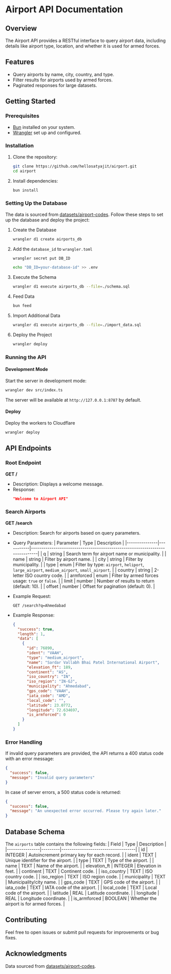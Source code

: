 # Airport API Documentation

## Overview

The Airport API provides a RESTful interface to query airport data, including details like airport type, location, and whether it is used for armed forces.

## Features

- Query airports by name, city, country, and type.
- Filter results for airports used by armed forces.
- Paginated responses for large datasets.

## Getting Started

### Prerequisites

- [Bun](https://bun.sh/) installed on your system.
- [Wrangler](https://developers.cloudflare.com/workers/wrangler/) set up and configured.

### Installation

1. Clone the repository:
   ```bash
   git clone https://github.com/hellosatyajit/airport.git
   cd airport
   ```
2. Install dependencies:
   ```bash
   bun install
   ```

### Setting Up the Database

The data is sourced from [datasets/airport-codes](https://github.com/datasets/airport-codes). Follow these steps to set up the database and deploy the project:


1. Create the Database
   ```bash
   wrangler d1 create airports_db
   ```

2. Add the `database_id` to `wrangler.toml`
   ```bash
   wrangler secret put DB_ID

   echo "DB_ID=your-database-id" >> .env
   ```

3. Execute the Schema
   ```bash
   wrangler d1 execute airports_db --file=./schema.sql
   ```

4. Feed Data
   ```bash
   bun feed
   ```

5. Import Additional Data
   ```bash
   wrangler d1 execute airports_db --file=./import_data.sql
   ```

6. Deploy the Project
   ```bash
   wrangler deploy
   ```

### Running the API

#### Development Mode

Start the server in development mode:

```bash
wrangler dev src/index.ts
```

The server will be available at `http://127.0.0.1:8787` by default.

#### Deploy

Deploy the workers to Cloudflare

```bash
wrangler deploy
```

## API Endpoints

### Root Endpoint

**GET /**

- Description: Displays a welcome message.
- Response:
  ```json
  "Welcome to Airport API"
  ```

### Search Airports

**GET /search**

- Description: Search for airports based on query parameters.
- Query Parameters:
  | Parameter | Type | Description |
  |---------------|-----------|-----------------------------------------------------------------------------|
  | q | string | Search term for airport name or municipality. |
  | name | string | Filter by airport name. |
  | city | string | Filter by municipality. |
  | type | enum | Filter by type: `airport`, `heliport`, `large_airport`, `medium_airport`, `small_airport`. |
  | country | string | 2-letter ISO country code. |
  | armforced | enum | Filter by armed forces usage: `true` or `false`. |
  | limit | number | Number of results to return (default: 10). |
  | offset | number | Offset for pagination (default: 0). |

- Example Request:
  ```http
  GET /search?q=Ahmedabad
  ```
- Example Response:
  ```json
  {
    "success": true,
    "length": 1,
    "data": [
      {
        "id": 76890,
        "ident": "VAAH",
        "type": "medium_airport",
        "name": "Sardar Vallabh Bhai Patel International Airport",
        "elevation_ft": 189,
        "continent": "AS",
        "iso_country": "IN",
        "iso_region": "IN-GJ",
        "municipality": "Ahmedabad",
        "gps_code": "VAAH",
        "iata_code": "AMD",
        "local_code": "",
        "latitude": 23.0772,
        "longitude": 72.634697,
        "is_armforced": 0
      }
    ]
  }
  ```

### Error Handling

If invalid query parameters are provided, the API returns a 400 status code with an error message:

```json
{
  "success": false,
  "message": "Invalid query parameters"
}
```

In case of server errors, a 500 status code is returned:

```json
{
  "success": false,
  "message": "An unexpected error occurred. Please try again later."
}
```

## Database Schema

The `airports` table contains the following fields:
| Field | Type | Description |
|----------------|---------|------------------------------------|
| id | INTEGER | Autoincrement primary key for each record. |
| ident | TEXT | Unique identifier for the airport. |
| type | TEXT | Type of the airport. |
| name | TEXT | Name of the airport. |
| elevation_ft | INTEGER | Elevation in feet. |
| continent | TEXT | Continent code. |
| iso_country | TEXT | ISO country code. |
| iso_region | TEXT | ISO region code. |
| municipality | TEXT | Municipality/city name. |
| gps_code | TEXT | GPS code of the airport. |
| iata_code | TEXT | IATA code of the airport. |
| local_code | TEXT | Local code of the airport. |
| latitude | REAL | Latitude coordinate. |
| longitude | REAL | Longitude coordinate. |
| is_armforced | BOOLEAN | Whether the airport is for armed forces. |

## Contributing

Feel free to open issues or submit pull requests for improvements or bug fixes.

## Acknowledgments

Data sourced from [datasets/airport-codes](https://github.com/datasets/airport-codes).
